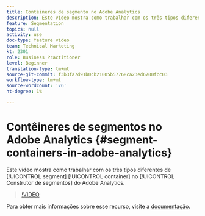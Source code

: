 ```yaml
---
title: Contêineres de segmento no Adobe Analytics
description: Este vídeo mostra como trabalhar com os três tipos diferentes de contêiner de segmento no Construtor de segmento do Adobe Analytics.
feature: Segmentation
topics: null
activity: use
doc-type: feature video
team: Technical Marketing
kt: 2301
role: Business Practitioner
level: Beginner
translation-type: tm+mt
source-git-commit: f3b3fa7d91b0cb21005b57768ca23ed6700fcc03
workflow-type: tm+mt
source-wordcount: '76'
ht-degree: 1%

---
```



#   Contêineres de segmentos no Adobe Analytics  {#segment-containers-in-adobe-analytics}

Este vídeo mostra como trabalhar com os três tipos diferentes de [!UICONTROL segment] [!UICONTROL container] no [!UICONTROL Construtor de segmentos] do Adobe Analytics.

>[!VIDEO](https://video.tv.adobe.com/v/25401/?quality=12)

Para obter mais informações sobre esse recurso, visite a [documentação](https://marketing.adobe.com/resources/help/en_US/analytics/segment/index.html?f=seg_build_ui).
